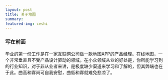 ```yaml
---
layout: post
title: 关于地图
summary: 
featured-img: ceshi
---
```


### 写在前面

毕业的第一份工作是在一家互联网公司做一款地图APP的产品经理。在线地图，一个非常垂直且不受产品设计驱动的领域。在小众领域从业的好处是，你所能学习到的行业知识，对于非从业者来讲，是极度缺少渠道来学习和了解的，但其弊端也在于此。曲高和寡尚可自我安慰，曲低和寡就难免悲凉了。

